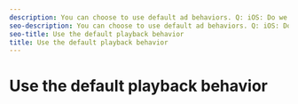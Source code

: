 ```yaml
---
description: You can choose to use default ad behaviors. Q: iOS: Do we need something equivalent to what's in the Android doc? (As follows:) To use default behaviors: If you have implemented your own AdvertisingFactory/client factory , then return null for createAdPolicySelector. If you do not have custom implementation for the AdvertisingFactory/client factory, uses a default ad policy selector.
seo-description: You can choose to use default ad behaviors. Q: iOS: Do we need something equivalent to what's in the Android doc? (As follows:) To use default behaviors: If you have implemented your own AdvertisingFactory/client factory , then return null for createAdPolicySelector. If you do not have custom implementation for the AdvertisingFactory/client factory, uses a default ad policy selector.
seo-title: Use the default playback behavior
title: Use the default playback behavior
---
```


# Use the default playback behavior

